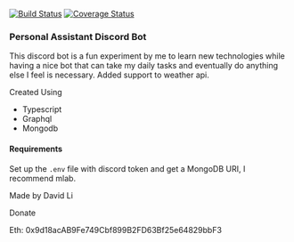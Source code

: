 [![Build Status](https://travis-ci.com/FriendlyUser/discord-assistant-bot.svg?branch=master)](https://travis-ci.com/FriendlyUser/discord-assistant-bot) [![Coverage Status](https://coveralls.io/repos/github/FriendlyUser/discord-assistant-bot/badge.svg?branch=master)](https://coveralls.io/github/FriendlyUser/discord-assistant-bot?branch=master)

### Personal Assistant Discord Bot

This discord bot is a fun experiment by me to learn new technologies while having a nice bot that can take my daily tasks and eventually do anything else I feel is necessary. Added support to weather api.

Created Using
* Typescript
* Graphql
* Mongodb

#### Requirements

Set up the `.env` file with discord token and get a MongoDB URI, I recommend mlab.

Made by David Li


Donate

Eth: 0x9d18acAB9Fe749Cbf899B2FD63Bf25e64829bbF3